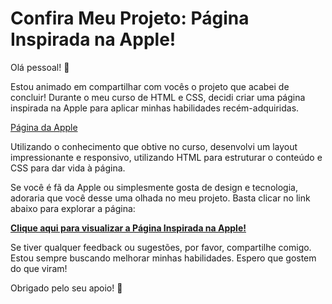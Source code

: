 # Confira Meu Projeto: Página Inspirada na Apple!

Olá pessoal! 👋

Estou animado em compartilhar com vocês o projeto que acabei de concluir! Durante o meu curso de HTML e CSS, decidi criar uma página inspirada na Apple para aplicar minhas habilidades recém-adquiridas.

[Página da Apple](https://rafilde.github.io/Apple-Page/)

Utilizando o conhecimento que obtive no curso, desenvolvi um layout impressionante e responsivo, utilizando HTML para estruturar o conteúdo e CSS para dar vida à página.

Se você é fã da Apple ou simplesmente gosta de design e tecnologia, adoraria que você desse uma olhada no meu projeto. Basta clicar no link abaixo para explorar a página:

[**Clique aqui para visualizar a Página Inspirada na Apple!**](https://rafilde.github.io/Apple-Page/)

Se tiver qualquer feedback ou sugestões, por favor, compartilhe comigo. Estou sempre buscando melhorar minhas habilidades. Espero que gostem do que viram!

Obrigado pelo seu apoio! 🚀
